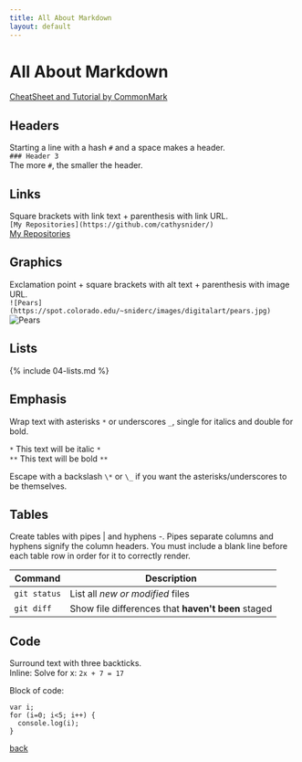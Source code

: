 ```yaml
---
title: All About Markdown
layout: default
---
```


# All About Markdown

[CheatSheet and Tutorial by CommonMark](https://commonmark.org/help/)

## Headers
Starting a line with a hash ```#``` and a space makes a header. <br />
```### Header 3``` <br />
The more ```#```, the smaller the header.

## Links
Square brackets with link text + parenthesis with link URL. <br />
```[My Repositories](https://github.com/cathysnider/)``` <br />
[My Repositories](https://github.com/cathysnider/)

## Graphics
Exclamation point + square brackets with alt text + parenthesis with image URL. <br />
```![Pears](https://spot.colorado.edu/~sniderc/images/digitalart/pears.jpg)``` <br />
![Pears](https://spot.colorado.edu/~sniderc/images/digitalart/pears.jpg)

## Lists
{% include 04-lists.md %}

## Emphasis
Wrap text with asterisks ```*``` or underscores ```_```, single for italics and double for bold.

```*``` This text will be italic ```*``` <br />
```**``` This text will be bold ```**```

Escape with a backslash ```\*``` or ```\_``` if you want the asterisks/underscores to be themselves.

## Tables
Create tables with pipes | and hyphens -. Pipes separate columns and hyphens signify the column headers.  You must include a blank line before each table row in order for it to correctly render.<br />

 | Command | Description |
 | --- | --- |
 | `git status` | List all *new or modified* files |
 | `git diff` | Show file differences that **haven't been** staged |

## Code
Surround text with three backticks. <br />
Inline: Solve for x: ```2x + 7 = 17```

Block of code:
```
var i;
for (i=0; i<5; i++) {
  console.log(i);
}
```




[back](./)
